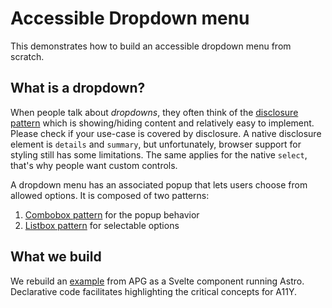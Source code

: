 # Accessible Dropdown menu

This demonstrates how to build an accessible dropdown menu from scratch.

## What is a dropdown?

When people talk about _dropdowns_, they often think of the [disclosure pattern] which is showing/hiding content and relatively easy to implement.
Please check if your use-case is covered by disclosure.
A native disclosure element is `details` and `summary`, but unfortunately, browser support for styling still has some limitations.
The same applies for the native `select`, that's why people want custom controls.

A dropdown menu has an associated popup that lets users choose from allowed options. It is composed of two patterns:

1. [Combobox pattern] for the popup behavior
2. [Listbox pattern] for selectable options

[combobox pattern]: https://www.w3.org/WAI/ARIA/apg/patterns/combobox/
[disclosure pattern]: https://www.w3.org/WAI/ARIA/apg/patterns/disclosure/
[listbox pattern]: https://www.w3.org/WAI/ARIA/apg/patterns/listbox/

## What we build

We rebuild an [example] from APG as a Svelte component running Astro.
Declarative code facilitates highlighting the critical concepts for A11Y.

[example]: https://www.w3.org/WAI/ARIA/apg/patterns/combobox/examples/combobox-select-only/
